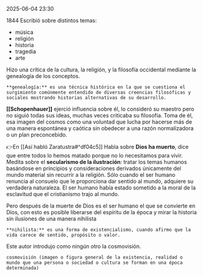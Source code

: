 2025-06-04 23:30

1844
Escribió sobre distintos temas:
- música
- religión
- historia
- tragedia
- arte

Hizo una crítica de la cultura, la religión, y la filosofía occidental mediante la genealogía de los conceptos.

	**genealogía:** es una técnica histórica en la que se cuestiona el surgimiento comúnmente entendido de diversas creencias filosóficas y sociales mostrando historias alternativas de su desarrollo. 

**[[Schopenhauer]]** ejerció influencia sobre él, lo consideró su maestro pero no siguió todas sus ideas, muchas veces criticaba su filosofía.
Toma de él, esa imagen del cosmos como una voluntad que lucha por hacerse más de una manera espontánea y caótica sin obedecer a una razón normalizadora o un plan preconcebido.


👉En [[Así habló Zaratustra#^df04c5]] Habla sobre **Dios ha muerto**, dice que entre todos lo hemos matado porque no lo necesitamos para vivir.
Medita sobre el **secularismo de la ilustración**: tratar los temas humanos basándose en principios y consideraciones derivados únicamente del mundo material sin recurrir a la religión.
Sólo cuando el ser humano renuncia al consuelo que le proporciona dar sentido al mundo, adquiere su verdadera naturaleza. El ser humano había estado sometido a la moral de la esclavitud que el cristianismo trajo al mundo.

Pero después de la muerte de Dios es el ser humano el que se convierte en Dios, con esto es posible liberarse del espíritu de la época y mirar la historia sin ilusiones de una manera nihilista

	**nihilista:** es una forma de existencialismo, cuando afirmo que la vida carece de sentido, propósito o valor.
	
Este autor introdujo como ningún otro la cosmovisión.

	cosmovisión (imagen o figura general de la existencia, realidad o mundo que una persona o sociedad o cultura se forman en una época determinada)


